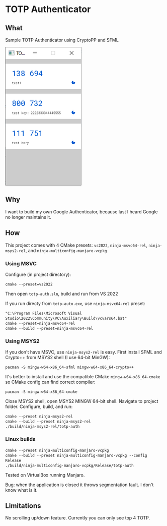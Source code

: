 # TOTP Authenticator

## What
Sample TOTP Authenticator using CryptoPP and SFML

![screenshot](https://github.com/tntxtnt/totp-auth/blob/master/img/screenshot.png)

## Why
I want to build my own Google Authenticator, because last I heard Google no longer maintains it.

## How
This project comes with 4 CMake presets: `vs2022`, `ninja-msvc64-rel`, `ninja-msys2-rel`, and `ninja-multiconfig-manjaro-vcpkg`

### Using MSVC
Configure (in project directory):
```
cmake --preset=vs2022
```
Then open `totp-auth.sln`, build and run from VS 2022

If you run directy from `totp-auto.exe`, use `ninja-msvc64-rel` preset:
```
"C:\Program Files\Microsoft Visual Studio\2022\Community\VC\Auxiliary\Build\vcvars64.bat"
cmake --preset=ninja-msvc64-rel
cmake --build --preset=ninja-msvc64-rel
```

### Using MSYS2
If you don't have MSVC, use `ninja-msys2-rel` is easy. First install SFML and Crypto++ from MSYS2 shell (I use 64-bit MinGW):
```
pacman -S mingw-w64-x86_64-sfml mingw-w64-x86_64-crypto++
```
It's better to install and use the compatible CMake `mingw-w64-x86_64-cmake` so CMake config can find correct compiler:
```
pacman -S mingw-w64-x86_64-cmake
```
Close MSYS2 shell, open MSYS2 MINGW 64-bit shell. Navigate to project folder. Configure, build, and run:
```
cmake --preset ninja-msys2-rel
cmake --build --preset ninja-msys2-rel
./build/ninja-msys2-rel/totp-auth
```

### Linux builds
```
cmake --preset ninja-multiconfig-manjaro-vcpkg
cmake --build --preset ninja-multiconfig-manjaro-vcpkg --config Release
./build/ninja-multiconfig-manjaro-vcpkg/Release/totp-auth
```
Tested on VirtualBox running Manjaro.

Bug: when the application is closed it throws segmentation fault. I don't know what is it.

## Limitations
No scrolling up/down feature. Currently you can only see top 4 TOTP.
